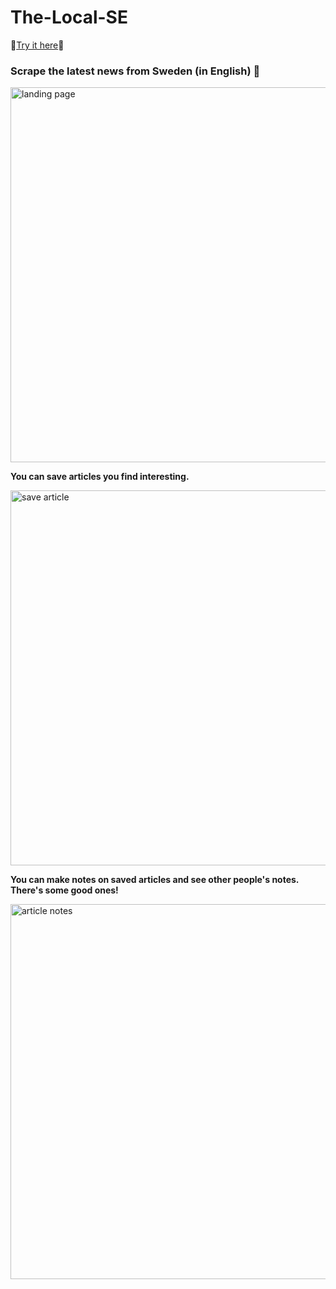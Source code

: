 # The-Local-SE
:cake:[Try it here](https://glacial-springs-94882.herokuapp.com/):cake:

### Scrape the latest news from Sweden (in English) :house_with_garden:
<img src="https://user-images.githubusercontent.com/21952950/29034090-21659cf4-7b65-11e7-83b0-8b6214963415.png" width="600" alt="landing page">

**You can save articles you find interesting.** 

<img src="https://user-images.githubusercontent.com/21952950/29034217-911608c2-7b65-11e7-97ce-3ef33278a04a.png" width="600" alt="save article"> 

**You can make notes on saved articles and see other people's notes. There's some good ones!**

<img src="https://user-images.githubusercontent.com/21952950/29034258-b85704d6-7b65-11e7-98fd-b188f90abf5f.png" width="600" alt="article notes">


